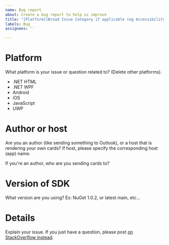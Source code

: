 ```yaml
---
name: Bug report
about: Create a bug report to help us improve
title: "[Platform][Broad Issue Category if applicable (eg Accessibility)] [Bug Title]"
labels: Bug
assignees: ''

---
```


# Platform

What platform is your issue or question related to? (Delete other platforms).

* .NET HTML
* .NET WPF
* Android
* iOS
* JavaScript
* UWP

# Author or host

Are you an author (like sending something to Outlook), or a host that is rendering your own cards? If host, please specify the corresponding host (app) name.

If you're an author, who are you sending cards to?

# Version of SDK

What version are you using? Ex: NuGet 1.0.2, or latest main, etc...

# Details

Explain your issue. If you just have a question, please post [on StackOverflow instead](https://stackoverflow.com/questions/tagged/adaptive-cards).
